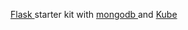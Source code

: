 <a href="http://flask.pocoo.org/">Flask </a> starter kit with <a href="http://www.mongodb.org/">mongodb </a> and <a href="http://imperavi.com/kube/">Kube </a>

